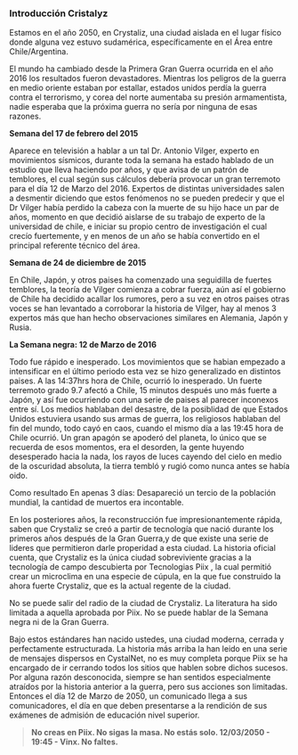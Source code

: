 ### Introducción Cristalyz
Estamos en el año 2050, en Crystaliz, una ciudad aislada en el lugar físico donde alguna vez estuvo sudamérica, específicamente en el Área entre Chile/Argentina.

El mundo ha cambiado desde la Primera Gran Guerra ocurrida en el año 2016 los resultados fueron devastadores. Mientras los peligros de la guerra en medio oriente estaban por estallar, estados unidos perdía la guerra contra el terrorismo, y corea del norte aumentaba su presión armamentista, nadie esperaba que la próxima guerra no sería por ninguna de esas razones.

**Semana del 17 de febrero del 2015**

Aparece en televisión a hablar a un tal Dr. Antonio Vilger, experto en movimientos sísmicos, durante toda la semana ha estado hablado de un estudio que lleva haciendo por años, y que avisa de un patrón de temblores, el cual según sus cálculos debería provocar un gran terremoto para el día 12 de Marzo del 2016. Expertos de distintas universidades salen a desmentir diciendo que estos fenómenos no se pueden predecir y que el Dr Vilger había perdido la cabeza con la muerte de su hijo hace un par de años, momento en que decidió aislarse de su trabajo de experto de la universidad de chile, e iniciar su propio centro de investigación el cual crecío fuertemente, y en menos de un año se había convertido en el principal referente técnico del área. 

**Semana de 24 de diciembre de 2015**

En Chile, Japón, y otros paises ha comenzado una seguidilla de fuertes temblores, la teoría de Vilger comienza a cobrar fuerza, aún así el gobierno de Chile ha decidido acallar los rumores, pero a su vez en otros paises otras voces se han levantado a corroborar la historia de Vilger, hay al menos 3 expertos más que han hecho observaciones similares en Alemania, Japón y Rusia.

**La Semana negra: 12 de Marzo de 2016**

Todo fue rápido e inesperado. Los movimientos que se habian empezado a intensificar en el último periodo esta vez se hizo generalizado en distintos paises. A las 14:37hrs hora de Chile, ocurrió lo inesperado. Un fuerte terremoto grado 9.7 afectó a Chile, 15 minutos después uno más fuerte a Japón, y así fue ocurriendo con una serie de paises al parecer inconexos entre sí. Los medios hablaban del desastre, de la posiblidad de que Estados Unidos estuviera usando sus armas de guerra, los religiosos hablaban del fin del mundo, todo cayó en caos, cuando el mismo día a las 19:45 hora de Chile ocurrió. Un gran apagón se apoderó del planeta, lo único que se recuerda de esos momentos, era el desorden, la gente huyendo desesperado hacia la nada, los rayos de luces cayendo del cielo en medio de la oscuridad absoluta, la tierra tembló y rugió como nunca antes se había oido.

Como resultado En apenas 3 días: Desapareció un tercio de la población mundial, la cantidad de muertos era incontable.

En los posteriores años, la reconstrucción fue impresionantemente rápida, saben que Crystaliz se creó a partir de tecnología que nació durante los primeros años después de la Gran Guerra,y de que existe una serie de lideres que permitieron darle properidad a esta ciudad. La historia oficial cuenta, que Crystaliz es la única ciudad sobreviviente gracias a la tecnología de campo descubierta por Tecnologias Piix , la cual permitió crear un microclima en una especie de cúpula, en la que fue construido la ahora fuerte Crystaliz, que es la actual regente de la ciudad.

No se puede salir del radio de la ciudad de Crystaliz. La literatura ha sido limitada a aquella aprobada por Piix. No se puede hablar de la Semana negra ni de la Gran Guerra.

Bajo estos estándares han nacido ustedes, una ciudad moderna, cerrada y perfectamente estructurada. La historia más arriba la han leido en una serie de mensajes dispersos en CystalNet, no es muy completa porque Piix se ha encargado de ir cerrando todos los sitios que hablen sobre dichos sucesos. Por alguna razón desconocida, siempre se han sentidos especialmente atraídos por la historia anterior a la guerra, pero sus acciones son limitadas. Entonces el día 12 de Marzo de 2050,  un comunicado llega a sus comunicadores, el día en que deben presentarse a la rendición de sus exámenes de admisión de educación nivel superior.

>  **No creas en Piix. No sigas la masa. No estás solo. 12/03/2050 - 19:45 - Vinx. No faltes.**